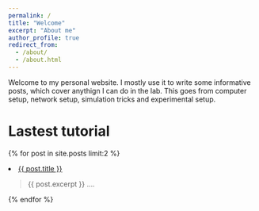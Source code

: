 ```yaml
---
permalink: /
title: "Welcome"
excerpt: "About me"
author_profile: true
redirect_from: 
  - /about/
  - /about.html
---
```



Welcome to my personal website. I mostly use it to write some informative posts, which cover anythign I can do in the lab. This goes from computer setup, network setup, simulation tricks and experimental setup. 



# Lastest tutorial 

{% for post in site.posts limit:2 %}
  <li>
      <a href="{{ post.url }}">{{ post.title }}</a>
      <blockquote>
        {{ post.excerpt }} ....
      </blockquote>
  </li>
{% endfor %}